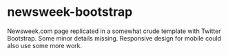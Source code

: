 # newsweek-bootstrap

Newsweek.com page replicated in a somewhat crude template with Twitter Bootstrap. Some minor details missing. Responsive design for mobile could also use some more work. 